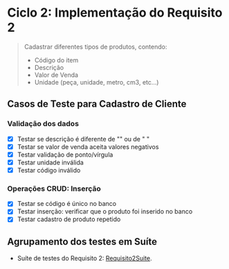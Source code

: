 # Ciclo 2: Implementação do Requisito 2  


> Cadastrar diferentes tipos de produtos, contendo:
>  - Código do item
>  - Descrição 
>  - Valor de Venda
>  - Unidade (peça, unidade, metro, cm3, etc...)

## Casos de Teste para Cadastro de Cliente 

### Validação dos dados 

- [x] Testar se descrição é diferente de "" ou de "   "
- [x] Testar se valor de venda aceita valores negativos
- [x] Testar validação de ponto/vírgula
- [x] Testar unidade inválida 
- [x] Testar código inválido

### Operações CRUD: Inserção 

- [x] Testar se código é único no banco
- [x] Testar inserção: verificar que o produto foi inserido no banco 
- [x] Testar cadastro de produto repetido 

## Agrupamento dos testes em Suíte 

* Suíte de testes do Requisito 2: [Requisito2Suite](../trab1/src/test/java/br/unb/Requisito2Suite.java).
